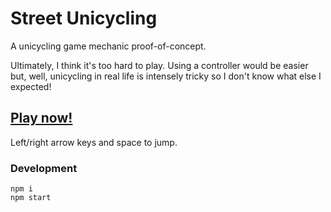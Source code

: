 # Street Unicycling

A unicycling game mechanic proof-of-concept.

Ultimately, I think it's too hard to play. Using a controller would be easier but, well, unicycling in real life is intensely tricky so I don't know what else I expected!

## [Play now!](https://entozoon.github.io/street-unicycling)

Left/right arrow keys and space to jump.

### Development

	npm i
	npm start
